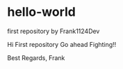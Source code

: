 # hello-world
first repository by Frank1124Dev

Hi First repository
Go ahead
Fighting!!

Best Regards,
Frank
